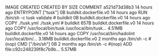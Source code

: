 IMAGE               CREATED             CREATED BY                                      SIZE                COMMENT
a521d73d38b3        14 hours ago        ENTRYPOINT ["tusk"]                             0B                  buildkit.dockerfile.v0
<missing>           14 hours ago        RUN /bin/sh -c tusk validate # buildkit         0B                  buildkit.dockerfile.v0
<missing>           14 hours ago        COPY ./tusk.yml ./tusk.yml # buildkit           657B                buildkit.dockerfile.v0
<missing>           14 hours ago        COPY /usr/local/bin/tusk /usr/local/bin/tusk…   4.51MB              buildkit.dockerfile.v0
<missing>           14 hours ago        COPY /usr/local/bin/hadolint /usr/local/bin/…   3.18MB              buildkit.dockerfile.v0
<missing>           2 months ago        /bin/sh -c #(nop)  CMD ["/bin/sh"]              0B
<missing>           2 months ago        /bin/sh -c #(nop) ADD file:c92c248239f8c7b9b…   5.57MB
